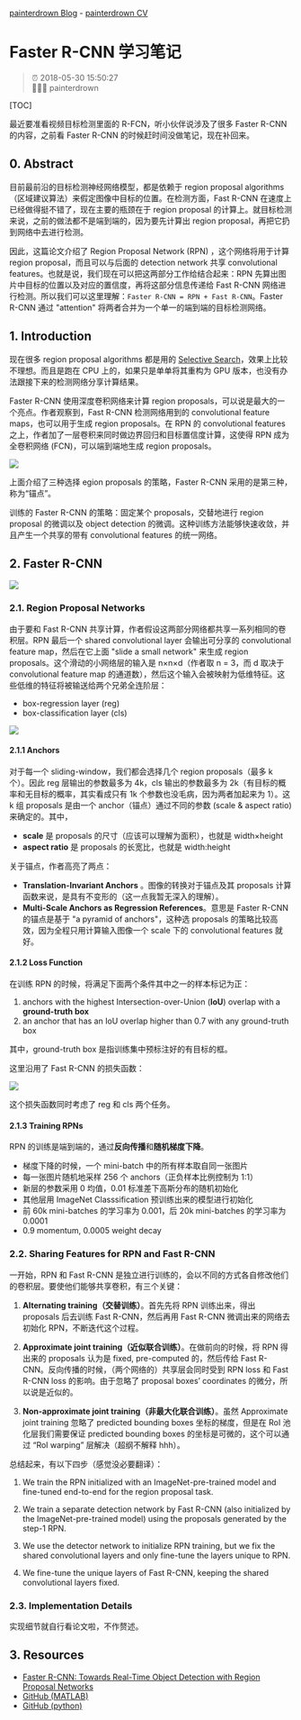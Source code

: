 [painterdrown Blog](https://painterdrown.github.io) - [painterdrown CV](https://painterdrown.github.io/cv)

# Faster R-CNN 学习笔记

> ⏰ 2018-05-30 15:50:27<br/>
> 👨🏻‍💻 painterdrown

[TOC]

最近要准看视频目标检测里面的 R-FCN，听小伙伴说涉及了很多 Faster R-CNN 的内容，之前看 Faster R-CNN 的时候赶时间没做笔记，现在补回来。

## 0. Abstract

目前最前沿的目标检测神经网络模型，都是依赖于 region proposal algorithms（区域建议算法）来假定图像中目标的位置。在检测方面，Fast R-CNN 在速度上已经做得挺不错了，现在主要的瓶颈在于 region proposal 的计算上。就目标检测来说，之前的做法都不是端到端的，因为要先计算出 region proposal，再把它扔到网络中去进行检测。

因此，这篇论文介绍了 Region Proposal Network (RPN) ，这个网络将用于计算 region proposal，而且可以与后面的 detection network 共享 convolutional features。也就是说，我们现在可以把这两部分工作给结合起来：RPN 先算出图片中目标的位置以及对应的置信度，再将这部分信息传递给 Fast R-CNN 网络进行检测。所以我们可以这里理解：`Faster R-CNN = RPN + Fast R-CNN`。Faster R-CNN 通过 "attention" 将两者合并为一个单一的端到端的目标检测网络。

## 1. Introduction

现在很多 region proposal algorithms 都是用的 [Selective Search](../papers/Selective_Search.pdf)，效果上比较不理想。而且是跑在 CPU 上的，如果只是单单将其重构为 GPU 版本，也没有办法跟接下来的检测网络分享计算结果。

Faster R-CNN 使用深度卷积网络来计算 region proposals，可以说是最大的一个亮点。作者观察到，Fast R-CNN 检测网络用到的 convolutional feature maps，也可以用于生成 region proposals。在 RPN 的 convolutional features 之上，作者加了一层卷积来同时做边界回归和目标置信度计算，这使得 RPN 成为全卷积网络 (FCN)，可以端到端地生成 region proposals。

![](images/addressing.png)

上面介绍了三种选择 egion proposals 的策略，Faster R-CNN 采用的是第三种，称为“锚点”。

训练的 Faster R-CNN 的策略：固定某个 proposals，交替地进行 region proposal 的微调以及 object detection 的微调。这种训练方法能够快速收敛，并且产生一个共享的带有 convolutional features 的统一网络。

## 2. Faster R-CNN

![](images/architecture.png)

### 2.1. Region Proposal Networks

由于要和 Fast R-CNN 共享计算，作者假设这两部分网络都共享一系列相同的卷积层。RPN 最后一个 shared convolutional layer 会输出可分享的 convolutional feature map，然后在它上面 "slide a small network" 来生成 region proposals。这个滑动的小网络层的输入是 n×n×d（作者取 n = 3，而 d 取决于 convolutional feature map 的通道数），然后这个输入会被映射为低维特征。这些低维的特征将被输送给两个兄弟全连阶层：

+ box-regression layer (reg)
+ box-classification layer (cls)

![](images/RPN.png)

#### 2.1.1 Anchors

对于每一个 sliding-window，我们都会选择几个 region proposals（最多 k 个）。因此 reg 层输出的参数最多为 4k，cls 输出的参数最多为 2k（有目标的概率和无目标的概率，其实看成只有 1k 个参数也没毛病，因为两者加起来为 1）。这 k 组 proposals 是由一个 anchor（锚点）通过不同的参数 (scale & aspect ratio) 来确定的。其中，

+ **scale** 是 proposals 的尺寸（应该可以理解为面积），也就是 width×height
+ **aspect ratio** 是 proposals 的长宽比，也就是 width:height

关于锚点，作者高亮了两点：

+ **Translation-Invariant Anchors** 。图像的转换对于锚点及其 proposals 计算函数来说，是具有不变形的（这一点我暂无深入的理解）。
+ **Multi-Scale Anchors as Regression References**。意思是 Faster R-CNN 的锚点是基于 "a pyramid of anchors"，这种选 proposals 的策略比较高效，因为全程只用计算输入图像一个 scale 下的 convolutional features 就好。

#### 2.1.2 Loss Function

在训练 RPN 的时候，将满足下面两个条件其中之一的样本标记为正：

1. anchors with the highest Intersection-over-Union (**IoU**) overlap with a **ground-truth box**
2. an anchor that has an IoU overlap higher than 0.7 with any ground-truth box

其中，ground-truth box 是指训练集中预标注好的有目标的框。

这里沿用了 Fast R-CNN 的损失函数：

![](images/loss_function.png)

这个损失函数同时考虑了 reg 和 cls 两个任务。

#### 2.1.3 Training RPNs

RPN 的训练是端到端的，通过**反向传播**和**随机梯度下降**。

+ 梯度下降的时候，一个 mini-batch 中的所有样本取自同一张图片
+ 每一张图片随机地采样 256 个 anchors（正负样本比例控制为 1:1）
+ 新层的参数采用 0 均值，0.01 标准差下高斯分布的随机初始化
+ 其他层用 ImageNet Classsification 预训练出来的模型进行初始化
+ 前 60k mini-batches 的学习率为 0.001，后 20k mini-batches 的学习率为 0.0001
+ 0.9 momentum, 0.0005 weight decay

### 2.2. Sharing Features for RPN and Fast R-CNN

一开始，RPN 和 Fast R-CNN 是独立进行训练的，会以不同的方式各自修改他们的卷积层。要使他们能够共享卷积，有三个关键：

1. **Alternating training（交替训练）**。首先先将 RPN 训练出来，得出 proposals 后去训练 Fast R-CNN，然后再用 Fast R-CNN 微调出来的网络去初始化 RPN，不断迭代这个过程。

2. **Approximate joint training（近似联合训练）**。在做前向的时候，将 RPN 得出来的 proposals 认为是 fixed, pre-computed 的，然后传给 Fast R-CNN。反向传播的时候，（两个网络的）共享层会同时受到 RPN loss 和 Fast R-CNN loss 的影响。由于忽略了 proposal boxes’ coordinates 的微分，所以说是近似的。

3. **Non-approximate joint training（非最大化联合训练）**。虽然 Approximate joint training 忽略了 predicted bounding boxes 坐标的梯度，但是在 RoI 池化层我们需要保证 predicted bounding boxes 的坐标是可微的，这个可以通过 “RoI warping” 层解决（超纲不解释 hhh）。

总结起来，有以下四步（感觉没必要翻译）：

1. We train the RPN initialized with an ImageNet-pre-trained model and fine-tuned end-to-end for the region proposal task.

2. We train a separate detection network by Fast R-CNN (also initialized by the ImageNet-pre-trained model) using the proposals generated by the step-1 RPN.

3. We use the detector network to initialize RPN training, but we fix the shared convolutional layers and only fine-tune the layers unique to RPN.

4. We fine-tune the unique layers of Fast R-CNN, keeping the shared convolutional layers fixed.

### 2.3. Implementation Details

实现细节就自行看论文啦，不作赘述。

## 3. Resources

+ [Faster R-CNN: Towards Real-Time Object Detection with Region Proposal Networks](../papers/Faster_R-CNN.pdf)
+ [GitHub (MATLAB)](https://github.com/shaoqingren/faster_rcnn)
+ [GitHub (python)](https://github.com/rbgirshick/py-faster-rcnn)
